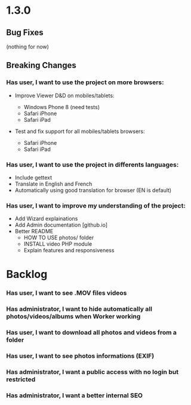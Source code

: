 <a name="1.3.0"></a>
# 1.3.0

## Bug Fixes

(nothing for now)



## Breaking Changes

### Has user, I want to use the project on more browsers:

- Improve Viewer D&D on mobiles/tablets:
  - Windows Phone 8 (need tests)
  - Safari iPhone
  - Safari iPad

- Test and fix support for all mobiles/tablets browsers:
  - Safari iPhone
  - Safari iPad

### Has user, I want to use the project in differents languages:

- Include gettext
- Translate in English and French
- Automatically using good translation for browser (EN is default)

### Has user, I want to improve my understanding of the project:

- Add Wizard explainations
- Add Admin documentation [github.io]
- Better README
  - HOW TO USE photos/ folder
  - INSTALL video PHP module
  - Explain features and responsiveness

<a name="backlog"></a>
# Backlog

### Has user, I want to see .MOV files videos
### Has administrator, I want to hide automatically all photos/videos/albums when Worker working
### Has user, I want to download all photos and videos from a folder
### Has user, I want to see photos informations (EXIF)
### Has administrator, I want a public access with no login but restricted
### Has administrator, I want a better internal SEO